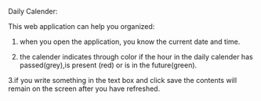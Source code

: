 Daily Calender:

This web application can help you organized:

1. when you open the application, you know the current date and time.

2. the calender indicates through color if the hour in the daily calender has passed(grey),is present (red) or is in the future(green).

3.if you write something in the text box and click save the contents will remain on the screen after you have refreshed.

